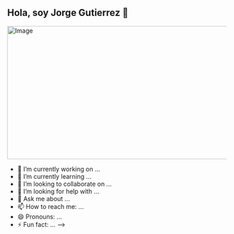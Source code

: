## Hola, soy Jorge Gutierrez 👋

<img width="584" height="305" alt="Image" src="https://github.com/user-attachments/assets/45b0a07c-5004-49bc-be0e-e5766979420c" />



- 🔭 I’m currently working on ...
- 🌱 I’m currently learning ...
- 👯 I’m looking to collaborate on ...
- 🤔 I’m looking for help with ...
- 💬 Ask me about ...
- 📫 How to reach me: ...
- 😄 Pronouns: ...
- ⚡ Fun fact: ...
-->
